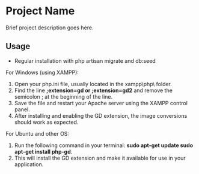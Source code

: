 # Project Name

Brief project description goes here.

## Usage

- Regular installation with php artisan migrate and db:seed

For Windows (using XAMPP):

1. Open your php.ini file, usually located in the xampp\php\ folder.
2. Find the line **;extension=gd or ;extension=gd2** and remove the semicolon ; at the beginning of the line.
3. Save the file and restart your Apache server using the XAMPP control panel.
4. After installing and enabling the GD extension, the image conversions should work as expected.

For Ubuntu and other OS:

1. Run the following command in your terminal: **sudo apt-get update sudo apt-get install php-gd**.
2. This will install the GD extension and make it available for use in your application.